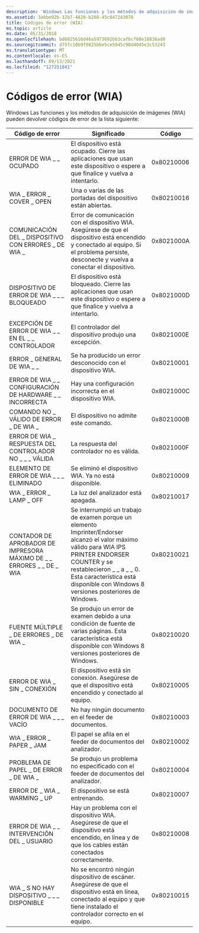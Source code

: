 ```yaml
---
description: 'Windows Las funciones y los métodos de adquisición de imágenes (WIA) pueden devolver códigos de error de la lista siguiente: Error CodeMeaningCodeWIA ERROR BUSYEl dispositivo \_ \_ está ocupado.'
ms.assetid: 3abbe92b-32b7-4820-b208-45c847243078
title: Códigos de error (WIA)
ms.topic: article
ms.date: 05/31/2018
ms.openlocfilehash: bd6025616d46a5973692bb3cafbcf88e18836ad0
ms.sourcegitcommit: d75fc10b9f0825bbe5ce5045c90d4045e3c53243
ms.translationtype: MT
ms.contentlocale: es-ES
ms.lasthandoff: 09/13/2021
ms.locfileid: "127251841"
---
```

# <a name="error-codes-wia"></a>Códigos de error (WIA)

Windows Las funciones y los métodos de adquisición de imágenes (WIA) pueden devolver códigos de error de la lista siguiente: 

| Código de error                                      | Significado                                                                                                                                                                                                                             | Código       |
|-------------------------------------------------|-------------------------------------------------------------------------------------------------------------------------------------------------------------------------------------------------------------------------------------|------------|
| ERROR DE WIA \_ \_ OCUPADO                                | El dispositivo está ocupado. Cierre las aplicaciones que usan este dispositivo o espere a que finalice y vuelva a intentarlo.                                                                                                                          | 0x80210006 |
| WIA \_ ERROR \_ COVER \_ OPEN                         | Una o varias de las portadas del dispositivo están abiertas.                                                                                                                                                                                          | 0x80210016 |
| COMUNICACIÓN DEL \_ DISPOSITIVO CON ERRORES \_ DE WIA \_               | Error de comunicación con el dispositivo WIA. Asegúrese de que el dispositivo está encendido y conectado al equipo. Si el problema persiste, desconecte y vuelva a conectar el dispositivo.                                                            | 0x8021000A |
| DISPOSITIVO DE ERROR DE WIA \_ \_ \_ BLOQUEADO                      | El dispositivo está bloqueado. Cierre las aplicaciones que usan este dispositivo o espere a que finalice y vuelva a intentarlo.                                                                                                                        | 0x8021000D |
| EXCEPCIÓN DE ERROR DE WIA \_ \_ EN EL \_ \_ CONTROLADOR               | El controlador del dispositivo produjo una excepción.                                                                                                                                                                                               | 0x8021000E |
| ERROR \_ GENERAL DE WIA \_ \_                      | Se ha producido un error desconocido con el dispositivo WIA.                                                                                                                                                                                  | 0x80210001 |
| ERROR DE WIA \_ \_ CONFIGURACIÓN DE HARDWARE \_ \_ INCORRECTA        | Hay una configuración incorrecta en el dispositivo WIA.                                                                                                                                                                                    | 0x8021000C |
| COMANDO NO \_ VÁLIDO DE ERROR \_ DE WIA \_                    | El dispositivo no admite este comando.                                                                                                                                                                                            | 0x8021000B |
| ERROR DE WIA \_ RESPUESTA DEL CONTROLADOR NO \_ \_ \_ VÁLIDA           | La respuesta del controlador no es válida.                                                                                                                                                                                            | 0x8021000F |
| ELEMENTO DE ERROR DE WIA \_ \_ \_ ELIMINADO                       | Se eliminó el dispositivo WIA. Ya no está disponible.                                                                                                                                                                               | 0x80210009 |
| WIA \_ ERROR \_ LAMP \_ OFF                           | La luz del analizador está apagada.                                                                                                                                                                                                          | 0x80210017 |
| CONTADOR DE APROBADOR DE IMPRESORA MÁXIMO DE \_ \_ ERRORES \_ \_ DE \_ WIA | Se interrumpió un trabajo de examen porque un elemento Imprinter/Endorser alcanzó el valor máximo válido para WIA IPS PRINTER ENDORSER COUNTER y se restablecieron \_ \_ a \_ \_ 0. Esta característica está disponible con Windows 8 versiones posteriores de Windows. | 0x80210021 |
| FUENTE MÚLTIPLE \_ DE ERRORES \_ DE WIA \_                         | Se produjo un error de examen debido a una condición de fuente de varias páginas. Esta característica está disponible con Windows 8 versiones posteriores de Windows.                                                                                            | 0x80210020 |
| ERROR DE WIA \_ SIN \_ CONEXIÓN                             | El dispositivo está sin conexión. Asegúrese de que el dispositivo está encendido y conectado al equipo.                                                                                                                                                  | 0x80210005 |
| DOCUMENTO DE ERROR DE WIA \_ \_ \_ VACÍO                        | No hay ningún documento en el feeder de documentos.                                                                                                                                                                                      | 0x80210003 |
| WIA \_ ERROR \_ PAPER \_ JAM                          | El papel se afila en el feeder de documentos del analizador.                                                                                                                                                                                   | 0x80210002 |
| PROBLEMA DE PAPEL \_ DE ERROR \_ DE WIA \_                      | Se produjo un problema no especificado con el feeder de documentos del analizador.                                                                                                                                                                 | 0x80210004 |
| ERROR DE \_ WIA \_ WARMING \_ UP                         | El dispositivo se está entrenando.                                                                                                                                                                                                           | 0x80210007 |
| ERROR DE WIA \_ \_ INTERVENCIÓN DEL \_ USUARIO                  | Hay un problema con el dispositivo WIA. Asegúrese de que el dispositivo está encendido, en línea y de que los cables están conectados correctamente.                                                                                                      | 0x80210008 |
| WIA \_ S NO HAY DISPOSITIVO \_ \_ \_ DISPONIBLE                   | No se encontró ningún dispositivo de escáner. Asegúrese de que el dispositivo está en línea, conectado al equipo y que tiene instalado el controlador correcto en el equipo.                                                                                                   | 0x80210015 |



 

 

 



